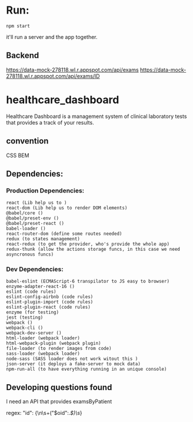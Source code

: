 # Run:
    npm start
it'll run a server and the app together.


## Backend
 https://data-mock-278118.wl.r.appspot.com/api/exams
 https://data-mock-278118.wl.r.appspot.com/api/exams/ID

# healthcare_dashboard
Healthcare Dashboard is a management system of clinical laboratory tests that provides a track of your results.

 ## convention
 CSS BEM
 ## Dependencies:

 ### Production Dependencies:
    react (Lib help us to )
    react-dom (Lib help us to render DOM elements)
    @babel/core ()
    @babel/preset-env ()
    @babel/preset-react ()
    babel-loader ()
    react-router-dom (define some routes needed)
    redux (to states management)
    react-redux (to get the provider, who's provide the whole app)
    redux-thunk (allow the actions storage funcs, in this case we need asyncronous funcs)

### Dev Dependencies:
    babel-eslint (ECMAScript-6 transpilator to JS easy to browser)
    enzyme-adapter-react-16 ()
    eslint (code rules)
    eslint-config-airbnb (code rules)
    eslint-plugin-import (code rules)
    eslint-plugin-react (code rules)
    enzyme (for testing)
    jest (testing)
    webpack ()
    webpack-cli ()
    webpack-dev-server ()
    html-loader (webpack loader)
    html-webpack-plugin (webpack plugin)
    file-loader (to render images from code)
    sass-loader (webpack loader)
    node-sass (SASS loader does not work witout this )
    json-server (it deploys a fake-server to mock data)
    npm-run-all (to have everything running in an unique console)
    
    

## Developing questions found

I need an API that provides examsByPatient


regex: "id": \{\n\s+("\$oid":.*$)\s*\}